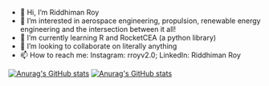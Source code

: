 - 👋 Hi, I’m Riddhiman Roy
- 👀 I’m interested in aerospace engineering, propulsion, renewable energy engineering and the intersection between it all!
- 🌱 I’m currently learning R and RocketCEA (a python library)
- 💞️ I’m looking to collaborate on literally anything
- 📫 How to reach me: Instagram: rroyv2.0; LinkedIn: Riddhiman Roy

<!---
riddhimanroy1010/riddhimanroy1010 is a ✨ special ✨ repository because its `README.md` (this file) appears on your GitHub profile.
You can click the Preview link to take a look at your changes.
--->

[![Anurag's GitHub stats](https://github-readme-stats.vercel.app/api?username=riddhimanroy1010)](https://github.com/anuraghazra/github-readme-stats)
[![Anurag's GitHub stats](https://github-readme-stats.vercel.app/api?username=riddhimanroy1010)](https://github.com/anuraghazra/github-readme-stats)

